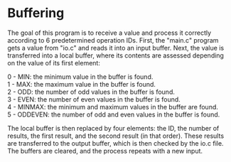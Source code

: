# Buffering
The goal of this program is to receive a value and process it correctly according to 6 predetermined operation IDs. First, the "main.c" program gets a value from "io.c" and reads it into an input buffer. Next, the value is transferred into a local buffer, where its contents are assessed depending on the value of its first element:  

0 - MIN: the minimum value in the buffer is found.  
1 - MAX: the maximum value in the buffer is found.  
2 - ODD: the number of odd values in the buffer is found.  
3 - EVEN: the number of even values in the buffer is found.  
4 - MINMAX: the minimum and maximum values in the buffer are found.  
5 - ODDEVEN: the number of odd and even values in the buffer is found.  

The local buffer is then replaced by four elements: the ID, the number of results, the first result, and the second result (in that order). These results are transferred to the output buffer, which is then checked by the io.c file. The buffers are cleared, and the process repeats with a new input.
